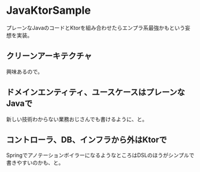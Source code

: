 # JavaKtorSample

プレーンなJavaのコードとKtorを組み合わせたらエンプラ系最強かもという妄想を実装。

## クリーンアーキテクチャ

興味あるので。

## ドメインエンティティ、ユースケースはプレーンなJavaで

新しい技術わからない業務おじさんでも書けるように、と。

## コントローラ、DB、インフラから外はKtorで

SpringでアノテーションボイラーになるようなところはDSLのほうがシンプルで書きやすいのかも、と。

